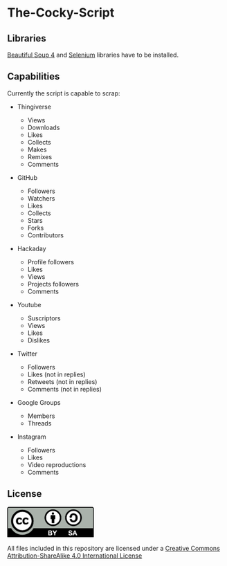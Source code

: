# The-Cocky-Script

## Libraries
[Beautiful Soup 4](https://www.crummy.com/software/BeautifulSoup/) and [Selenium](http://selenium-python.readthedocs.io/) libraries have to be installed.

## Capabilities

Currently the script is capable to scrap:
* Thingiverse
  * Views
  * Downloads
  * Likes
  * Collects
  * Makes
  * Remixes
  * Comments


* GitHub
  * Followers
  * Watchers
  * Likes
  * Collects
  * Stars
  * Forks
  * Contributors


* Hackaday
  * Profile followers
  * Likes
  * Views
  * Projects followers
  * Comments


* Youtube
  * Suscriptors
  * Views
  * Likes
  * Dislikes


* Twitter
  * Followers
  * Likes (not in replies)
  * Retweets (not in replies)
  * Comments (not in replies)


* Google Groups
  * Members
  * Threads


* Instagram
  * Followers
  * Likes
  * Video reproductions
  * Comments

## License

<img src="doc/By-sa.png" width="200">

All files included in this repository are licensed under a [Creative Commons Attribution-ShareAlike 4.0 International License](http://creativecommons.org/licenses/by-sa/4.0/)
